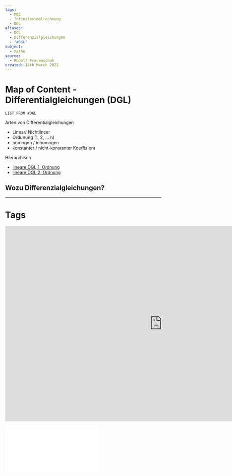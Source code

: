 ```yaml
---
tags:
  - MOC
  - Infinitesimalrechnung
  - DGL
aliases:
  - DGL
  - Differenzialgleichungen
  - "#DGL"
subject:
  - mathe
source:
  - Rudolf Frauenschuh
created: 14th March 2022
---
```


# Map of Content - Differentialgleichungen (DGL)

```dataview
LIST FROM #DGL
```

Arten von Differentialgleichungen

- Linear/ Nichtlinear
- Ordunung (1, 2, ... n)
- homogen / inhomogen
- konstanter / nicht-konstanter Koeffizient

Hierarchisch

- [lineare DGL 1. Ordnung](mathe%20(4)/lineare%20DGL%201.%20Ordnung.md)
- [lineare DGL 2. Ordnung](mathe%20(4)/lineare%20DGL%202.%20Ordnung.md)

## Wozu Differenzialgleichungen?



---

# Tags

<iframe width="1012" height="630" src="https://www.youtube.com/embed/p_di4Zn4wz4" title="YouTube video player" frameborder="0" allow="accelerometer; autoplay; clipboard-write; encrypted-media; gyroscope; picture-in-picture" allowfullscreen></iframe>

![DGL-NOTES](assets/pdf/DGL-NOTES.pdf)
